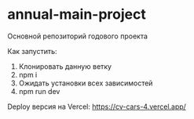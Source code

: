 # annual-main-project
Основной репозиторий годового проекта

Как запустить:
1) Клонировать данную ветку
2) npm i
3) Ожидать установки всех зависимостей
4) npm run dev

Deploy версия на Vercel: https://cv-cars-4.vercel.app/
